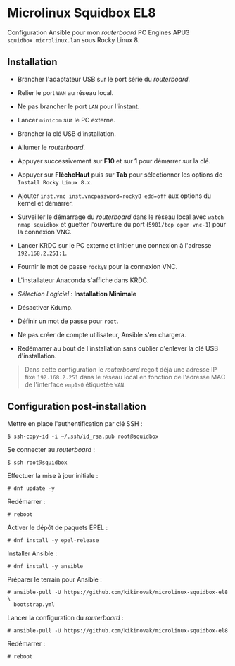 # Microlinux Squidbox EL8

Configuration Ansible pour mon *routerboard* PC Engines APU3
`squidbox.microlinux.lan` sous Rocky Linux 8.


## Installation

- Brancher l'adaptateur USB sur le port série du *routerboard*.

- Relier le port `WAN` au réseau local.

- Ne pas brancher le port `LAN` pour l'instant.

- Lancer `minicom` sur le PC externe.

- Brancher la clé USB d'installation.

- Allumer le *routerboard*.

- Appuyer successivement sur **F10** et sur **1** pour démarrer sur la clé.

- Appuyer sur **FlècheHaut** puis sur **Tab** pour sélectionner les options de
  `Install Rocky Linux 8.x`.

- Ajouter `inst.vnc inst.vncpassword=rocky8 edd=off` aux options du kernel et
  démarrer.

- Surveiller le démarrage du *routerboard* dans le réseau local avec `watch
  nmap squidbox` et guetter l'ouverture du port (`5901/tcp open vnc-1`) pour
  la connexion VNC.

- Lancer KRDC sur le PC externe et initier une connexion à l'adresse
  `192.168.2.251:1`.

- Fournir le mot de passe `rocky8` pour la connexion VNC.

- L'installateur Anaconda s'affiche dans KRDC.

- *Sélection Logiciel* : **Installation Minimale**

- Désactiver Kdump.

- Définir un mot de passe pour `root`.

- Ne pas créer de compte utilisateur, Ansible s'en chargera.

- Redémarrer au bout de l'installation sans oublier d'enlever la clé USB
  d'installation.

> Dans cette configuration le *routerboard* reçoit déjà une adresse IP fixe
> `192.168.2.251` dans le réseau local en fonction de l'adresse MAC de
> l'interface `enp1s0` étiquetée `WAN`.


## Configuration post-installation

Mettre en place l'authentification par clé SSH :

```
$ ssh-copy-id -i ~/.ssh/id_rsa.pub root@squidbox
```

Se connecter au *routerboard* :

```
$ ssh root@squidbox
```

Effectuer la mise à jour initiale :

```
# dnf update -y
```

Redémarrer :

```
# reboot
```

Activer le dépôt de paquets EPEL :

```
# dnf install -y epel-release
```

Installer Ansible :

```
# dnf install -y ansible
```

Préparer le terrain pour Ansible :

```
# ansible-pull -U https://github.com/kikinovak/microlinux-squidbox-el8 \
  bootstrap.yml
```

Lancer la configuration du *routerboard* :

```
# ansible-pull -U https://github.com/kikinovak/microlinux-squidbox-el8
```

Redémarrer :

```
# reboot
```

